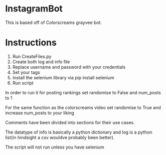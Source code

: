 # InstagramBot
This is based off of Colorscreams grayvee bot.

# Instructions
1. Run CreateFiles.py
2. Create both log and info file
3. Replace username and password with your credentials
4. Set your tags
5. Install the selenium library via pip install selenium 
5. Run script

In order to run it for posting rankings set randomise to False and num_posts to 1

For the same function as the colorscreams video set randomise to True and increase num_posts to your liking

Comments have been divided into sections for their use cases.

The datatype of info is basically a python dictionary and log is a python list(in hindsight a csv wouldve probably been better).

The script will not run unless you have selenium
